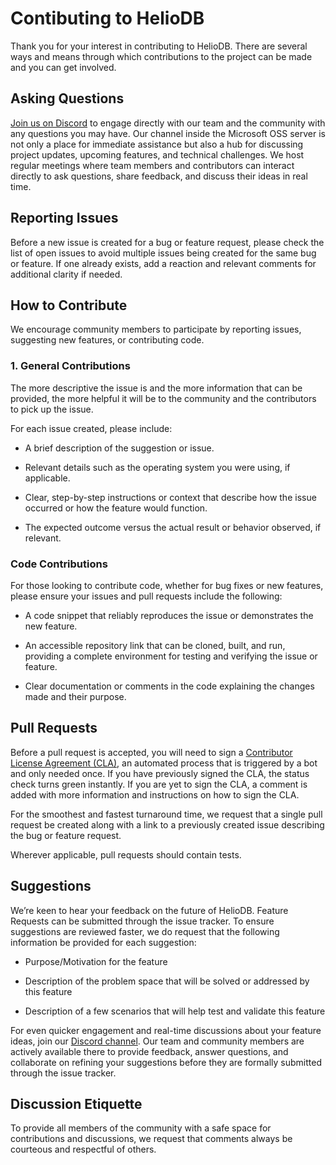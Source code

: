 # Contibuting to HelioDB

Thank you for your interest in contributing to HelioDB. There are several ways and means through which contributions to the project can be made and you can get involved.

## Asking Questions

[Join us on Discord](https://discord.gg/WXUrVbnt4n) to engage directly with our team and the community with any questions you may have. Our channel inside the Microsoft OSS server is not only a place for immediate assistance but also a hub for discussing project updates, upcoming features, and technical challenges. We host regular meetings where team members and contributors can interact directly to ask questions, share feedback, and discuss their ideas in real time. 

## Reporting Issues

Before a new issue is created for a bug or feature request, please check the list of open issues to avoid multiple issues being created for the same bug or feature. If one already exists, add a reaction and relevant comments for additional clarity if needed.

## How to Contribute

We encourage community members to participate by reporting issues, suggesting new features, or contributing code.

### 1. General Contributions

The more descriptive the issue is and the more information that can be provided, the more helpful it will be to the community and the contributors to pick up the issue.

For each issue created, please include: 

*  A brief description of the suggestion or issue.

*  Relevant details such as the operating system you were using, if applicable.
    
*  Clear, step-by-step instructions or context that describe how the issue occurred or how the feature would function.
    
*  The expected outcome versus the actual result or behavior observed, if relevant.

### Code Contributions

For those looking to contribute code, whether for bug fixes or new features, please ensure your issues and pull requests include the following: 

*  A code snippet that reliably reproduces the issue or demonstrates the new feature. 
    
*  An accessible repository link that can be cloned, built, and run, providing a complete environment for testing and verifying the issue or feature. 
    
*  Clear documentation or comments in the code explaining the changes made and their purpose. 


## Pull Requests

Before a pull request is accepted, you will need to sign a [Contributor License Agreement (CLA)](https://cla.opensource.microsoft.com/), an automated process that is triggered by a bot and only needed once. If you have previously signed the CLA, the status check turns green instantly. If you are yet to sign the CLA, a comment is added with more information and instructions on how to sign the CLA.

For the smoothest and fastest turnaround time, we request that a single pull request be created along with a link to a previously created issue describing the bug or feature request.

Wherever applicable, pull requests should contain tests.

## Suggestions

We’re keen to hear your feedback on the future of HelioDB. Feature Requests can be submitted through the issue tracker. To ensure suggestions are reviewed faster, we do request that the following information be provided for each suggestion:

* Purpose/Motivation for the feature

* Description of the problem space that will be solved or addressed by this feature

* Description of a few scenarios that will help test and validate this feature

For even quicker engagement and real-time discussions about your feature ideas, join our [Discord channel](https://discord.gg/WXUrVbnt4n). Our team and community members are actively available there to provide feedback, answer questions, and collaborate on refining your suggestions before they are formally submitted through the issue tracker. 

## Discussion Etiquette

To provide all members of the community with a safe space for contributions and discussions, we request that comments always be courteous and respectful of others.
